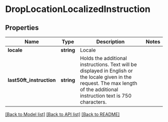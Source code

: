 # DropLocationLocalizedInstruction

## Properties
Name | Type | Description | Notes
------------ | ------------- | ------------- | -------------
**locale** | **string** | Locale | 
**last50ft_instruction** | **string** | Holds the additional instructions. Text will be displayed in English or the locale given in the request. The max length of the additional instruction text is 750 characters. | 

[[Back to Model list]](../../README.md#documentation-for-models) [[Back to API list]](../../README.md#documentation-for-api-endpoints) [[Back to README]](../../README.md)

